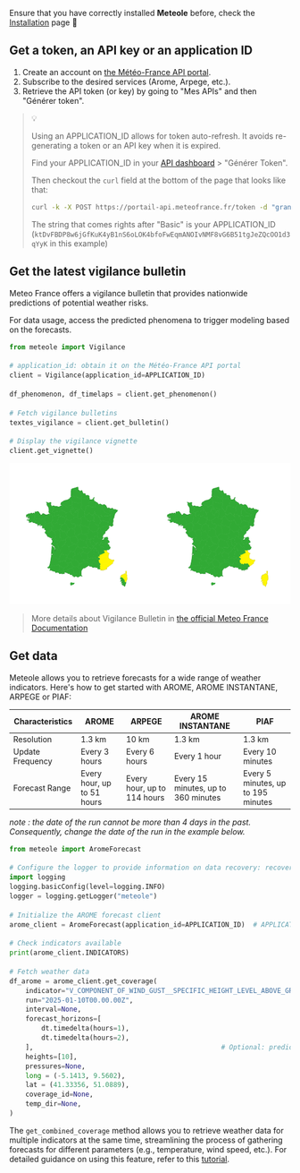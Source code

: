 Ensure that you have correctly installed **Meteole** before, check the [Installation](installation.md) page :wrench:

## Get a token, an API key or an application ID

1. Create an account on [the Météo-France API portal](https://portail-api.meteofrance.fr/).
2. Subscribe to the desired services (Arome, Arpege, etc.).
3. Retrieve the API token (or key) by going to "Mes APIs" and then "Générer token".

> 💡
>
> Using an APPLICATION_ID allows for token auto-refresh. It avoids re-generating a token or an API key when it is expired.
>
> Find your APPLICATION_ID in your [API dashboard](https://portail-api.meteofrance.fr/web/fr/dashboard) > "Générer Token".
>
> Then checkout the `curl` field at the bottom of the page that looks like that:
> ```bash
> curl -k -X POST https://portail-api.meteofrance.fr/token -d "grant_type=client_credentials" -H "Authorization: Basic ktDvFBDP8w6jGfKuK4yB1nS6oLOK4bfoFwEqmANOIvNMF8vG6B51tgJeZQcOO1d3qYyK"
> ```
>
> The string that comes rights after "Basic" is your APPLICATION_ID (`ktDvFBDP8w6jGfKuK4yB1nS6oLOK4bfoFwEqmANOIvNMF8vG6B51tgJeZQcOO1d3qYyK` in this example)

## Get the latest vigilance bulletin

Meteo France offers a vigilance bulletin that provides nationwide predictions of potential weather risks.

For data usage, access the predicted phenomena to trigger modeling based on the forecasts.

```python
from meteole import Vigilance

# application_id: obtain it on the Météo-France API portal
client = Vigilance(application_id=APPLICATION_ID)

df_phenomenon, df_timelaps = client.get_phenomenon()

# Fetch vigilance bulletins
textes_vigilance = client.get_bulletin()

# Display the vigilance vignette
client.get_vignette()
```

![bulletin vigilance](./assets/img/png/vignette_exemple.png)

> More details about Vigilance Bulletin in [the official Meteo France Documentation](https://donneespubliques.meteofrance.fr/?fond=produit&id_produit=305&id_rubrique=50)

## Get data

Meteole allows you to retrieve forecasts for a wide range of weather indicators. Here's how to get started with AROME, AROME INSTANTANE, ARPEGE or PIAF:

| Characteristics  | AROME                      | ARPEGE                      | AROME INSTANTANE               | PIAF               |
|------------------|----------------------------|-----------------------------|--------------------------------| -------------------------------|
| Resolution       | 1.3 km                     | 10 km                       | 1.3 km                         | 1.3 km                         |
| Update Frequency | Every 3 hours              | Every 6 hours               | Every 1 hour                   | Every 10 minutes |
| Forecast Range   | Every hour, up to 51 hours | Every hour, up to 114 hours | Every 15 minutes, up to 360 minutes | Every 5 minutes, up to 195 minutes |

*note : the date of the run cannot be more than 4 days in the past. Consequently, change the date of the run in the example below.*

```python
from meteole import AromeForecast

# Configure the logger to provide information on data recovery: recovery status, default settings, etc.
import logging
logging.basicConfig(level=logging.INFO)
logger = logging.getLogger("meteole")

# Initialize the AROME forecast client
arome_client = AromeForecast(application_id=APPLICATION_ID)  # APPLICATION_ID found on portail.meteo-france.Fr

# Check indicators available
print(arome_client.INDICATORS)

# Fetch weather data
df_arome = arome_client.get_coverage(
    indicator="V_COMPONENT_OF_WIND_GUST__SPECIFIC_HEIGHT_LEVEL_ABOVE_GROUND",  # Optional: if not, you have to fill coverage_id
    run="2025-01-10T00.00.00Z",                                                # Optional: forecast start time
    interval=None,                                                             # Optional: time range for predictions
    forecast_horizons=[
        dt.timedelta(hours=1),
        dt.timedelta(hours=2),
    ],                                               # Optional: prediction times (in hours)
    heights=[10],                                                              # Optional: height above ground level
    pressures=None,                                                            # Optional: pressure level
    long = (-5.1413, 9.5602),                                                  # Optional: longitude
    lat = (41.33356, 51.0889),                                                 # Optional: latitude
    coverage_id=None,                                                          # Optional: an alternative to indicator/run/interval
    temp_dir=None,                                                             # Optional: Directory to store the temporary file
)
```

The `get_combined_coverage` method allows you to retrieve weather data for multiple indicators at the same time, streamlining the process of gathering forecasts for different parameters (e.g., temperature, wind speed, etc.). For detailed guidance on using this feature, refer to this [tutorial](https://github.com/MAIF/meteole/tree/docs/update_readme/tutorial/tutorial/Fetch_forecast_for_multiple_indicators.ipynb).